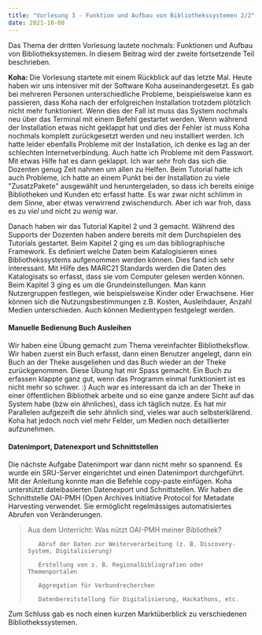 ```yaml
---
title: "Vorlesung 3 - Funktion und Aufbau von Bibliothekssystemen 2/2"
date: 2021-10-08
---
```


Das Thema der dritten Vorlesung lautete nochmals: Funktionen und Aufbau von Bibliotheksystemen. In diesem Beitrag wird der zweite fortsetzende Teil beschrieben.

**Koha:** Die Vorlesung startete mit einem Rückblick auf das letzte Mal. Heute haben wir uns intensiver mit der Software Koha auseinandergesetzt. Es gab bei mehreren Personen unterschiedliche Probleme, beispielsweise kann es passieren, dass Koha nach der erfolgreichen Installation trotzdem plötzlich nicht mehr funktioniert. Wenn dies der Fall ist muss das System nochmals neu über das Terminal mit einem Befehl gestartet werden. Wenn während der Installation etwas nicht geklappt hat und dies der Fehler ist muss Koha nochmals komplett zurückgesetzt werden und neu installiert werden.
Ich hatte leider ebenfalls Probleme mit der Installation, ich denke es lag an der schlechten Internetverbindung. Auch hatte ich Probleme mit dem Passwort. Mit etwas Hilfe hat es dann geklappt. Ich war sehr froh das sich die Dozenten genug Zeit nahmen um allen zu Helfen. Beim Tutorial hatte ich auch Probleme, ich hatte an einem Punkt bei der Installation zu viele "ZusatzPakete" ausgewählt und heruntergeladen, so dass ich bereits einige Bibliotheken und Kunden etc erfasst hatte. Es war zwar nicht schlimm in dem Sinne, aber etwas verwirrend zwischendurch. Aber ich war froh, dass es zu *viel* und nicht zu *wenig* war.

Danach haben wir das Tutorial Kapitel 2 und 3 gemacht. Während des Supports der Dozenten haben andere bereits mit dem Durchspielen des Tutorials gestartet. Beim Kapitel 2 ging es um das bibliographische Framework. Es definiert welche Daten beim Katalogisieren eines Bibliothekssystems aufgenommen werden können. Dies fand ich sehr interessant. Mit Hilfe des MARC21 Standards werden die Daten des Katalogisats so erfasst, dass sie vom Computer gelesen werden können. Beim Kapitel 3 ging es um die Grundeinstellungen. Man kann Nutzergruppen festlegen, wie beispielsweise Kinder oder Erwachsene. Hier können sich die Nutzungsbestimmungen z.B. Kosten, Ausleihdauer, Anzahl Medien unterschieden. Auch können Medientypen festgelegt werden.


#### Manuelle Bedienung Buch Ausleihen
Wir haben eine Übung gemacht zum Thema vereinfachter Bibliotheksflow. Wir haben zuerst ein Buch erfasst, dann einen Benutzer angelegt, dann ein Buch an der Theke ausgeliehen und das Buch wieder an der Theke zurückgenommen. Diese Übung hat mir Spass gemacht. Ein Buch zu erfassen klappte ganz gut, wenn das Programm einmal funktioniert ist es nicht mehr so schwer. :) Auch war es interessant da ich an der Theke in einer öffentlichen Bibliothek arbeite und so eine ganze andere Sicht auf das System habe (bzw ein ähnliches), dass ich täglich nutze. Es hat mir Parallelen aufgezeift die sehr ähnlich sind, vieles war auch selbsterklärend. Koha hat jedoch noch viel mehr Felder, um Medien noch detaillierter aufzunehmen. 


#### Datenimport, Datenexport und Schnittstellen
Die nächste Aufgabe Datenimport war dann nicht mehr so spannend. Es wurde ein SRU-Server eingerichtet und einen Datenimport durchgeführt. Mit der Anleitung konnte man die Befehle copy-paste einfügen. Koha unterstützt dateibasierten Datenexport und Schnittstellen. Wir haben die Schnittstelle OAI-PMH (Open Archives Initiative Protocol for Metadate Harvesting verwendet. Sie ermöglicht regelmässiges automatisiertes Abrufen von Veränderungen. 

>Aus dem Unterricht:
>Was nützt OAI-PMH meiner Bibliothek?
>
>        Abruf der Daten zur Weiterverarbeitung (z. B. Discovery-System, Digitalisierung)
>        
>        Erstellung von z. B. Regionalbibliografien oder Themenportalen
>        
>        Aggregation für Verbundrecherchen
>        
>        Datenbereitstellung für Digitalisierung, Hackathons, etc.
        
Zum Schluss gab es noch einen kurzen Marktüberblick zu verschiedenen Bibliothekssystemen. 


